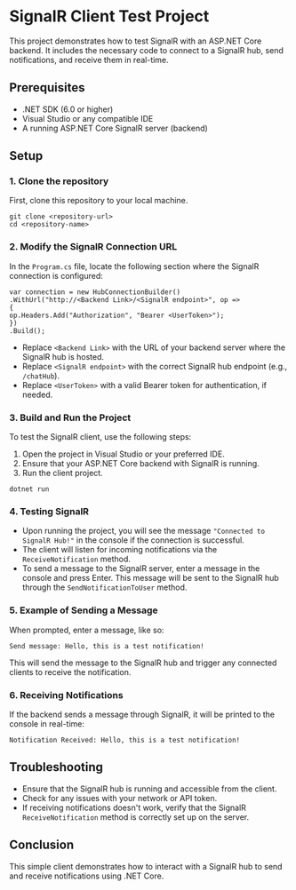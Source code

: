 # SignalR Client Test Project

This project demonstrates how to test SignalR with an ASP.NET Core backend. It includes the necessary code to connect to a SignalR hub, send notifications, and receive them in real-time.

## Prerequisites

- .NET SDK (6.0 or higher)
- Visual Studio or any compatible IDE
- A running ASP.NET Core SignalR server (backend)

## Setup

### 1. Clone the repository

First, clone this repository to your local machine.

```
git clone <repository-url>
cd <repository-name>
```

### 2. Modify the SignalR Connection URL

In the `Program.cs` file, locate the following section where the SignalR connection is configured:

```
var connection = new HubConnectionBuilder()
.WithUrl("http://<Backend Link>/<SignalR endpoint>", op =>
{
op.Headers.Add("Authorization", "Bearer <UserToken>");
})
.Build();
```

- Replace `<Backend Link>` with the URL of your backend server where the SignalR hub is hosted.
- Replace `<SignalR endpoint>` with the correct SignalR hub endpoint (e.g., `/chatHub`).
- Replace `<UserToken>` with a valid Bearer token for authentication, if needed.

### 3. Build and Run the Project

To test the SignalR client, use the following steps:

1. Open the project in Visual Studio or your preferred IDE.
2. Ensure that your ASP.NET Core backend with SignalR is running.
3. Run the client project.

```
dotnet run
```

### 4. Testing SignalR

- Upon running the project, you will see the message `"Connected to SignalR Hub!"` in the console if the connection is successful.
- The client will listen for incoming notifications via the `ReceiveNotification` method.
- To send a message to the SignalR server, enter a message in the console and press Enter. This message will be sent to the SignalR hub through the `SendNotificationToUser` method.

### 5. Example of Sending a Message

When prompted, enter a message, like so:

```
Send message: Hello, this is a test notification!
```

This will send the message to the SignalR hub and trigger any connected clients to receive the notification.

### 6. Receiving Notifications

If the backend sends a message through SignalR, it will be printed to the console in real-time:

```
Notification Received: Hello, this is a test notification!
```

## Troubleshooting

- Ensure that the SignalR hub is running and accessible from the client.
- Check for any issues with your network or API token.
- If receiving notifications doesn't work, verify that the SignalR `ReceiveNotification` method is correctly set up on the server.

## Conclusion

This simple client demonstrates how to interact with a SignalR hub to send and receive notifications using .NET Core.
